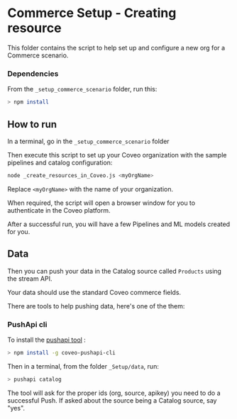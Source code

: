 # Commerce Setup - Creating resource

This folder contains the script to help set up and configure a new org for a Commerce scenario.

### Dependencies

From the `_setup_commerce_scenario` folder, run this:

```bash
> npm install
```

## How to run

In a terminal, go in the `_setup_commerce_scenario` folder

Then execute this script to set up your Coveo organization with the sample pipelines and catalog configuration:

```bash
node _create_resources_in_Coveo.js <myOrgName>
```

Replace `<myOrgName>` with the name of your organization.

When required, the script will open a browser window for you to authenticate in the Coveo platform.

After a successful run, you will have a few Pipelines and ML models created for you.

## Data

Then you can push your data in the Catalog source called `Products` using the stream API.

Your data should use the standard Coveo commerce fields.

There are tools to help pushing data, here's one of the them:

### PushApi cli

To install the [pushapi tool](https://www.npmjs.com/package/coveo-pushapi-cli) :

```bash
> npm install -g coveo-pushapi-cli
```

Then in a terminal, from the folder `_Setup/data`, run:

```bash
> pushapi catalog
```

The tool will ask for the proper ids (org, source, apikey) you need to do a successful Push.
If asked about the source being a Catalog source, say "yes".
